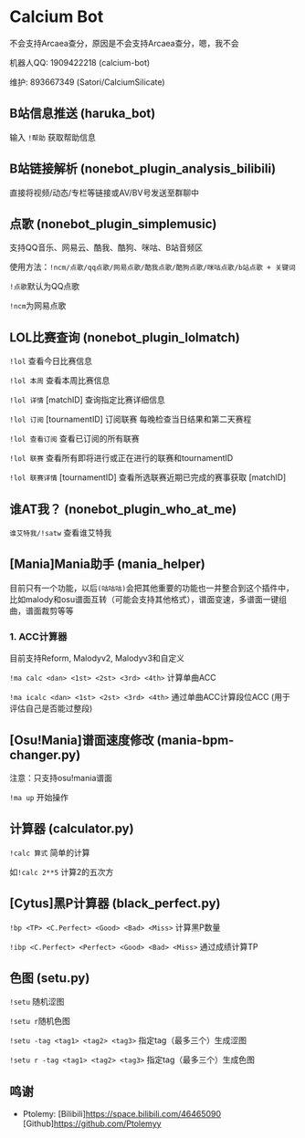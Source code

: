 # Calcium Bot

不会支持Arcaea查分，原因是不会支持Arcaea查分，嗯，我不会

机器人QQ: 1909422218 (calcium-bot)

维护: 893667349 (Satori/CalciumSilicate)



## B站信息推送 (haruka_bot)

输入 `!帮助` 获取帮助信息



## B站链接解析 (nonebot_plugin_analysis_bilibili)

直接将视频/动态/专栏等链接或AV/BV号发送至群聊中



## 点歌 (nonebot_plugin_simplemusic)

支持QQ音乐、网易云、酷我、酷狗、咪咕、B站音频区

使用方法：`!ncm/点歌/qq点歌/网易点歌/酷我点歌/酷狗点歌/咪咕点歌/b站点歌 + 关键词`

`!点歌`默认为QQ点歌

`!ncm`为网易点歌



## LOL比赛查询 (nonebot_plugin_lolmatch)

`!lol` 查看今日比赛信息

`!lol 本周` 查看本周比赛信息

`!lol 详情` [matchID] 查询指定比赛详细信息

`!lol 订阅` [tournamentID] 订阅联赛 每晚检查当日结果和第二天赛程

`!lol 查看订阅` 查看已订阅的所有联赛

`!lol 联赛` 查看所有即将进行或正在进行的联赛和tournamentID

`!lol 联赛详情` [tournamentID] 查看所选联赛近期已完成的赛事获取 [matchID]



## 谁AT我？ (nonebot_plugin_who_at_me)

`谁艾特我/!satw` 查看谁艾特我



## [Mania]Mania助手 (mania_helper)

目前只有一个功能，以后`(咕咕咕)`会把其他重要的功能也一并整合到这个插件中，比如malody和osu谱面互转（可能会支持其他格式），谱面变速，多谱面一键组曲，谱面裁剪等等



### 1. ACC计算器

目前支持Reform, Malodyv2, Malodyv3和自定义

`!ma calc <dan> <1st> <2st> <3rd> <4th>` 计算单曲ACC

`!ma icalc <dan> <1st> <2st> <3rd> <4th>` 通过单曲ACC计算段位ACC (用于评估自己是否能过整段)



## [Osu!Mania]谱面速度修改 (mania-bpm-changer.py)

注意：只支持osu!mania谱面

`!ma up` 开始操作



## 计算器 (calculator.py)

`!calc 算式` 简单的计算

如`!calc 2**5` 计算2的五次方



## [Cytus]黑P计算器 (black_perfect.py)

`!bp <TP> <C.Perfect> <Good> <Bad> <Miss>` 计算黑P数量

`!ibp <C.Perfect> <Perfect> <Good> <Bad> <Miss>` 通过成绩计算TP



## 色图 (setu.py)

`!setu` 随机涩图

`!setu r`随机色图

`!setu -tag <tag1> <tag2> <tag3>` 指定tag（最多三个）生成涩图

`!setu r -tag <tag1> <tag2> <tag3>` 指定tag（最多三个）生成色图




## 鸣谢

- Ptolemy: [Bilibili]https://space.bilibili.com/46465090 [Github]https://github.com/Ptolemyy
